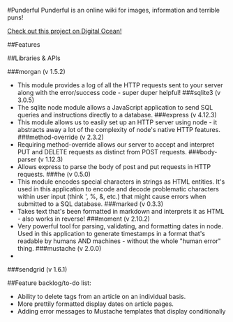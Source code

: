 #Punderful
Punderful is an online wiki for images, information and terrible puns!

[Check out this project on Digital Ocean!](http://45.55.146.194:3000/)

##Features

##Libraries & APIs

###morgan (v 1.5.2)
  - This module provides a log of all the HTTP requests sent to your server along with the error/success code - super duper helpful!
###sqlite3 (v 3.0.5)
  - The sqlite node module allows a JavaScript application to send SQL queries and instructions directly to a database.
###express (v 4.12.3)
  - This module allows us to easily set up an HTTP server using node - it abstracts away a lot of the complexity of node's native HTTP features.
###method-override (v 2.3.2)
  - Requiring method-override allows our server to accept and interpret PUT and DELETE requests as distinct from POST requests.
###body-parser (v 1.12.3)
  - Allows express to parse the body of post and put requests in HTTP requests.
###he (v 0.5.0)
  - This module encodes special characters in strings as HTML entities. It's used in this application to encode and decode problematic characters within user input (think ', %, &, etc.) that might cause errors when submitted to a SQL database.
###marked (v 0.3.3)
  - Takes text that's been formatted in markdown and interprets it as HTML - also works in reverse!
###moment (v 2.10.2)
  - Very powerful tool for parsing, validating, and formatting dates in node. Used in this application to generate timestamps in a format that's readable by humans AND machines - without the whole "human error" thing.
###mustache (v 2.0.0)
  -
###sendgrid (v 1.6.1)

##Feature backlog/to-do list:
  - Ability to delete tags from an article on an individual basis.
  - More prettily formatted display dates on article pages.
  - Adding error messages to Mustache templates that display conditionally
